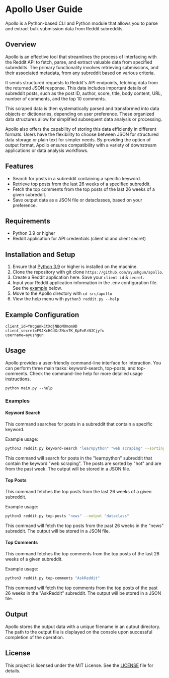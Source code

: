 # Apollo User Guide

Apollo is a Python-based CLI and Python module that allows you to parse and extract bulk submission data from Reddit subreddits.

## Overview

Apollo is an effective tool that streamlines the process of interfacing with the Reddit API to fetch, parse, and extract valuable data from specified subreddits. The primary functionality involves retrieving submissions, and their associated metadata, from any subreddit based on various criteria.

It sends structured requests to Reddit's API endpoints, fetching data from the returned JSON response. This data includes important details of subreddit posts, such as the post ID, author, score, title, body content, URL, number of comments, and the top 10 comments.

This scraped data is then systematically parsed and transformed into data objects or dictionaries, depending on user preference. These organized data structures allow for simplified subsequent data analysis or processing.

Apollo also offers the capability of storing this data efficiently in different formats. Users have the flexibility to choose between JSON for structured data storage or plain text for simpler needs. By providing the option of output format, Apollo ensures compatibility with a variety of downstream applications or data analysis workflows.

## Features

- Search for posts in a subreddit containing a specific keyword.
- Retrieve top posts from the last 26 weeks of a specified subreddit.
- Fetch the top comments from the top posts of the last 26 weeks of a given subreddit.
- Save output data as a JSON file or dataclasses, based on your preference.

## Requirements

- Python 3.9 or higher
- Reddit application for API credentials (client id and client secret)

## Installation and Setup

1. Ensure that [Python 3.9](https://www.python.org/downloads/) or higher is installed on the machine.
2. Clone the repository with git clone `https://github.com/ayushgun/apollo`.
3. Create a Reddit application here. Save your `client id` & `secret`.
4. Input your Reddit application information in the .env configuration file. See the [example](#example-configuration) below.
5. Move to the Apollo directory with `cd src/apollo`
6. View the help menu with `python3 reddit.py --help`

## Example Configuration

```
client_id=YWcgWmkCtXdjNBoMOmom9D
client_secret=F9JKcHCdXrZNcv7K_KpEvErNJCjyfu
username=ayushgun
```

## Usage

Apollo provides a user-friendly command-line interface for interaction. You can perform three main tasks: keyword-search, top-posts, and top-comments. Check the command-line help for more detailed usage instructions.

```
python main.py --help
```

### Examples

#### Keyword Search

This command searches for posts in a subreddit that contain a specific keyword.

Example usage:

```bash
python3 reddit.py keyword-search "learnpython" "web scraping" --sorting "hot" --interval "week" --output "json"
```

This command will search for posts in the "learnpython" subreddit that contain the keyword "web scraping". The posts are sorted by "hot" and are from the past week. The output will be stored in a JSON file.

#### Top Posts

This command fetches the top posts from the last 26 weeks of a given subreddit.

Example usage:

```bash
python3 reddit.py top-posts "news" --output "dataclass"
```

This command will fetch the top posts from the past 26 weeks in the "news" subreddit. The output will be stored in a JSON file.

#### Top Comments

This command fetches the top comments from the top posts of the last 26 weeks of a given subreddit.

Example usage:

```bash
python3 reddit.py top-comments "AskReddit"
```

This command will fetch the top comments from the top posts of the past 26 weeks in the "AskReddit" subreddit. The output will be stored in a JSON file.

## Output

Apollo stores the output data with a unique filename in an output directory. The path to the output file is displayed on the console upon successful completion of the operation.

## License

This project is licensed under the MIT License. See the [LICENSE](https://github.com/ayushgun/apollo/blob/main/LICENSE) file for details.
